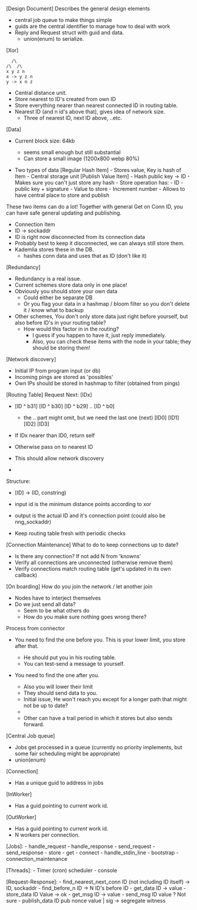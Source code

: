 [Design Document]
Describes the general design elements
- central job queue to make things simple
- guids are the central identifier to manage how to deal with work
- Reply and Request struct with guid and data.
	- union(enum) to serialize.

[Xor]

      /\
    /\  /\
    x y z n
    x -> y z n
    y -> x n z
- Central distance unit.
- Store nearest to ID's created from own ID
- Store everything nearer than nearest connected ID in routing table.
- Nearest ID (and n id's above that), gives idea of network size.
	- Three of nearest ID, next ID above, ..etc.

[Data]
- Current block size: 64kb
	- seems small enough but still substantial
	- Can store a small image (1200x800 webp 80%)

- Two types of data
	[Regular Hash Item]
	  - Stores value, Key is hash of Item
 	  - Central storage unit
	[Publish Value Item]
      - Hash public key -> ID
      - Makes sure you can't just store any hash
      - Store operation has: 
		- ID
   		- public key + signature
   		- Value to store
   		- Increment number
   	  - Allows to have central place to store and publish

These two items can do a lot!
Together with general Get on Conn ID, you can have safe general updating and publishing.

- Connection Item
 - ID -> sockaddr
 - ID is right now disconnected from its connection data
 - Probably best to keep it disconnected, we can always still store them.
 - Kademlia stores these in the DB.
   - hashes conn data and uses that as ID (don't like it)
   
[Redundancy]
- Redundancy is a real issue.
- Current schemes store data only in one place!
- Obviously you should store your own data
	- Could either be separate DB
	- Or you flag your data in a hashmap / bloom filter so you don't delete it / know what to backup
- Other schemes, You don't only store data just right before yourself, but also before ID's in your routing table?
  - How would this factor in in the routing?
    - I guess if you happen to have it, just reply immediately.
    - Also, you can check these items with the node in your table; they should be storing them!

[Network discovery]
- Initial IP from program input (or db)
- Incoming pings are stored as 'possibles'
- Own IPs should be stored in hashmap to filter (obtained from pings)


[Routing Table]
  Request Next: [IDx]
  - [ID ^ b31]  [ID ^ b30] [ID ^ b29] .. [ID ^ b0]
    - the .. part might omit, but we need the last one (next)
  [ID0]         [ID1]       [ID2]       [ID3]

  - If IDx nearer than ID0, return self
  - Otherwise pass on to nearest ID
  - This should allow network discovery

  - 

  Structure:
- [ID] -> (ID, constring)
- input id is the minimum distance points according to xor
- output is the actual ID and it's connection point (could also be nng_sockaddr)

- Keep routing table fresh with periodic checks


[Connection Maintenance]
What to do to keep connections up to date?
- Is there any connection? If not add N from 'knowns'
- Verify all connections are unconnected (otherwise remove them)
- Verify connections match routing table (get's updated in its own callback)

[On boarding]
How do you join the network / let another join
- Nodes have to interject themselves
- Do we just send all data?
  - Seem to be what others do
  - How do you make sure nothing goes wrong there?

Process from connector
- You need to find the one before you. This is your lower limit, you store after that.
	- He should put you in his routing table.
	- You can test-send a message to yourself.

- You need to find the one after you.
	- Also you will lower their limit
	- They should send data to you.
	- Initial issue, He won't reach you except for a longer path that might not be up to date?
	- 
	- Other can have a trail period in which it stores but also sends forward.

[Central Job queue]
- Jobs get processed in a queue (currently no priority implements, but some fair scheduling might be appropriate)
- union(enum)

[Connection]
- Has a unique guid to address in jobs

[InWorker]
- Has a guid pointing to *current* work id.

[OutWorker]
- Has a guid pointing to *current* work id.
- N workers per connection.

[Jobs]:
    - handle_request
    - handle_response
    - send_request 
    - send_response
    - store
    - get
    - connect
    - handle_stdin_line
    - bootstrap
    - connection_maintenance

[Threads]:
	- Timer (cron) scheduler
	- console

[Request-Response]:
	- find_nearest_next_conn ID (not including ID itself) -> ID, sockaddr
	- find_before_n ID -> N ID's before ID
	- get_data ID -> value
	- store_data ID Value -> ok
	- get_msg ID -> value
	- send_msg ID value ? Not sure
	- publish_data ID pub nonce value | sig -> segregate witness
